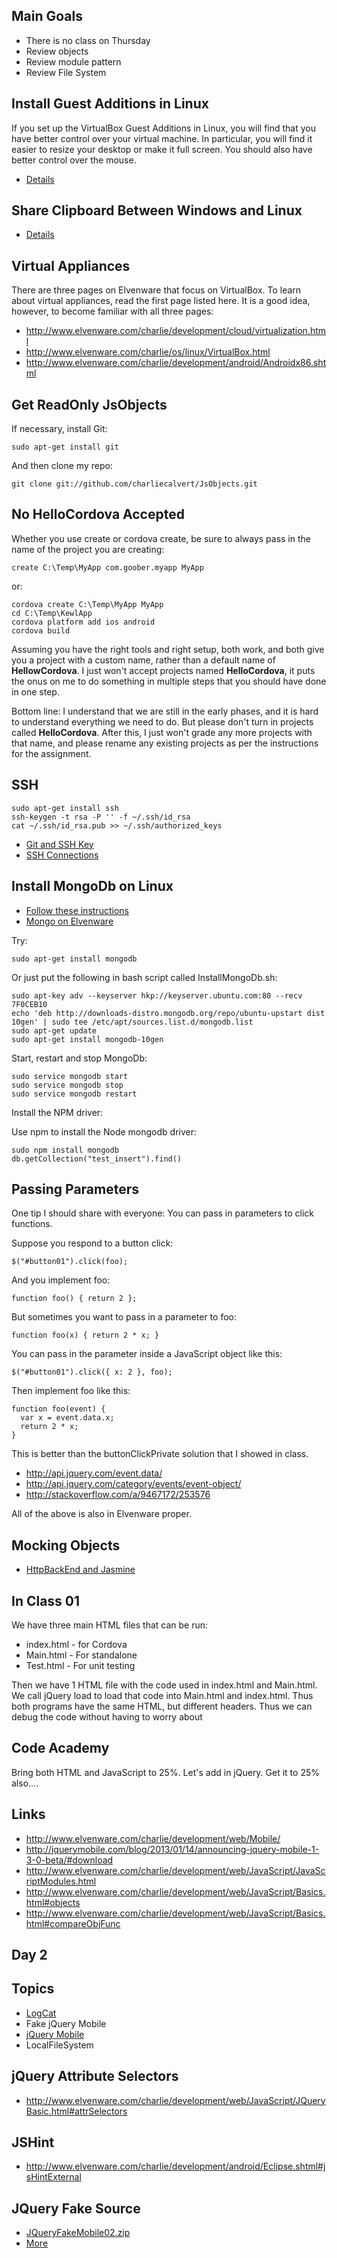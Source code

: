 Main Goals
----------

-   There is no class on Thursday
-   Review objects
-   Review module pattern
-   Review File System

Install Guest Additions in Linux
--------------------------------

If you set up the VirtualBox Guest Additions in Linux, you will find
that you have better control over your virtual machine. In particular,
you will find it easier to resize your desktop or make it full screen.
You should also have better control over the mouse.

- [Details](http://elvenware.com/charlie/os/linux/VirtualBox.html#guest)

Share Clipboard Between Windows and Linux
-----------------------------------------

- [Details](http://elvenware.com/charlie/os/linux/VirtualBox.html#shareClipboard)

Virtual Appliances
------------------

There are three pages on Elvenware that focus on VirtualBox. To learn about
virtual appliances, read the first page listed here. It is a good idea, however,
to become familiar with all three pages:

-   <http://www.elvenware.com/charlie/development/cloud/virtualization.html>
-   <http://www.elvenware.com/charlie/os/linux/VirtualBox.html>
-   <http://www.elvenware.com/charlie/development/android/Androidx86.shtml>


Get ReadOnly JsObjects
----------------------

If necessary, install Git:

    sudo apt-get install git
    
And then clone my repo:

	git clone git://github.com/charliecalvert/JsObjects.git

No HelloCordova Accepted
------------------------

Whether you use create or cordova create, be sure to always pass in 
the name of the project you are creating:

	create C:\Temp\MyApp com.goober.myapp MyApp
	
or:

	cordova create C:\Temp\MyApp MyApp
	cd C:\Temp\KewlApp
	cordova platform add ios android
	cordova build

Assuming you have the right tools and right setup, both work, and 
both give you a project with a custom name, rather than a default 
name of **HellowCordova**. I just won't accept projects named 
**HelloCordova**, it puts the onus on me to do something in multiple 
steps that you should have done in one step.

Bottom line: I understand that we are still in the early phases, and 
it is hard to understand everything we need to do. But please don't 
turn in projects called **HelloCordova**. After this, I just won't 
grade any more projects with that name, and please rename any 
existing projects as per the instructions for the assignment.

SSH
---

	sudo apt-get install ssh
	ssh-keygen -t rsa -P '' -f ~/.ssh/id_rsa 
	cat ~/.ssh/id_rsa.pub >> ~/.ssh/authorized_keys

- [Git and SSH Key](http://www.elvenware.com/charlie/development/cloud/Git.html#the-ssh-key)
- [SSH Connections](http://www.elvenware.com/charlie/development/cloud/SshFtpsPutty.html#sshKeys)

Install MongoDb on Linux
---------------

- [Follow these instructions](http://docs.mongodb.org/manual/tutorial/install-mongodb-on-ubuntu/)
- [Mongo on Elvenware](http://elvenware.com/charlie/development/database/NoSql/MongoDb.html)

Try:

	sudo apt-get install mongodb
	
Or just put the following in bash script called InstallMongoDb.sh:

	sudo apt-key adv --keyserver hkp://keyserver.ubuntu.com:80 --recv 7F0CEB10
	echo 'deb http://downloads-distro.mongodb.org/repo/ubuntu-upstart dist 10gen' | sudo tee /etc/apt/sources.list.d/mongodb.list
	sudo apt-get update
	sudo apt-get install mongodb-10gen

Start, restart and stop MongoDb:

	sudo service mongodb start
	sudo service mongodb stop
	sudo service mongodb restart
	
	
Install the NPM driver:

Use npm to install the Node mongodb driver:	

	sudo npm install mongodb
	db.getCollection("test_insert").find()


Passing Parameters
------------------

One tip I should share with everyone: You can pass in parameters to click functions.

Suppose you respond to a button click:

	$("#button01").click(foo);

And you implement foo:

	function foo() { return 2 };

But sometimes you want to pass in a parameter to foo:

	function foo(x) { return 2 * x; }

You can pass in the parameter inside a JavaScript object like this:

	$("#button01").click({ x: 2 }, foo);

Then implement foo like this:

	function foo(event) {
	  var x = event.data.x; 
	  return 2 * x;
	}

This is better than the buttonClickPrivate solution that I showed in
class.

- <http://api.jquery.com/event.data/>
- <http://api.jquery.com/category/events/event-object/>
- <http://stackoverflow.com/a/9467172/253576>

All of the above is also in Elvenware proper. 

Mocking Objects
---------------

- [HttpBackEnd and Jasmine](http://www.elvenware.com/charlie/development/web/JavaScript/Angular.html#mocking-objects-with-httpbackend)


In Class 01
-----------

We have three main HTML files that can be run:

- index.html - for Cordova
- Main.html - For standalone
- Test.html - For unit testing

Then we have 1 HTML file with the code used in index.html and Main.html.
We call jQuery load to load that code into Main.html and index.html. 
Thus both programs have the same HTML, but different headers. Thus we
can debug the code without having to worry about 

Code Academy
------------

Bring both HTML and JavaScript to 25%. Let's add in jQuery. Get it to
25% also....


Links
-----

-   <http://www.elvenware.com/charlie/development/web/Mobile/>
-   <http://jquerymobile.com/blog/2013/01/14/announcing-jquery-mobile-1-3-0-beta/#download>
-   <http://www.elvenware.com/charlie/development/web/JavaScript/JavaScriptModules.html>
-   <http://www.elvenware.com/charlie/development/web/JavaScript/Basics.html#objects>
-   <http://www.elvenware.com/charlie/development/web/JavaScript/Basics.html#compareObjFunc>

Day 2
-----

Topics
------

-   [LogCat](http://www.elvenware.com/charlie/development/android/AndroidLogging.html)
-   Fake jQuery Mobile
-   [jQuery Mobile](http://www.elvenware.com/charlie/development/web/Mobile/)
-   LocalFileSystem

jQuery Attribute Selectors
--------------------------

-   <http://www.elvenware.com/charlie/development/web/JavaScript/JQueryBasic.html#attrSelectors>

JSHint
------

-   <http://www.elvenware.com/charlie/development/android/Eclipse.shtml#jsHintExternal>

JQuery Fake Source
-------------------

-   [JQueryFakeMobile02.zip](https://bc.instructure.com/courses/795060/files/23818793/download?wrap=1)
-   [More](https://bc.instructure.com/courses/795060/files/23818793/download?wrap=1)
